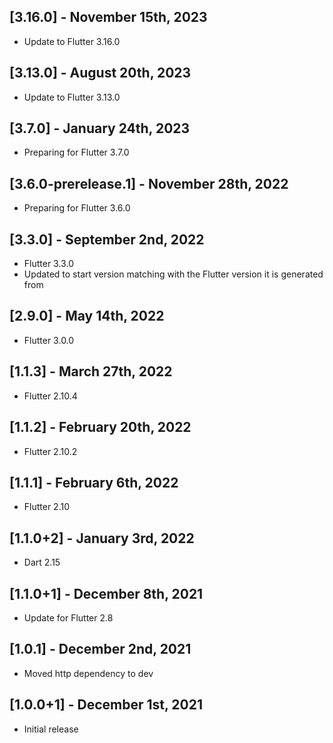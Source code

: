 ## [3.16.0] - November 15th, 2023

* Update to Flutter 3.16.0


## [3.13.0] - August 20th, 2023

* Update to Flutter 3.13.0


## [3.7.0] - January 24th, 2023

* Preparing for Flutter 3.7.0


## [3.6.0-prerelease.1] - November 28th, 2022

* Preparing for Flutter 3.6.0


## [3.3.0] - September 2nd, 2022

* Flutter 3.3.0
* Updated to start version matching with the Flutter version it is generated from


## [2.9.0] - May 14th, 2022

* Flutter 3.0.0


## [1.1.3] - March 27th, 2022

* Flutter 2.10.4


## [1.1.2] - February 20th, 2022

* Flutter 2.10.2


## [1.1.1] - February 6th, 2022

* Flutter 2.10


## [1.1.0+2] - January 3rd, 2022

* Dart 2.15


## [1.1.0+1] - December 8th, 2021

* Update for Flutter 2.8


## [1.0.1] - December 2nd, 2021

* Moved http dependency to dev


## [1.0.0+1] - December 1st, 2021

* Initial release

